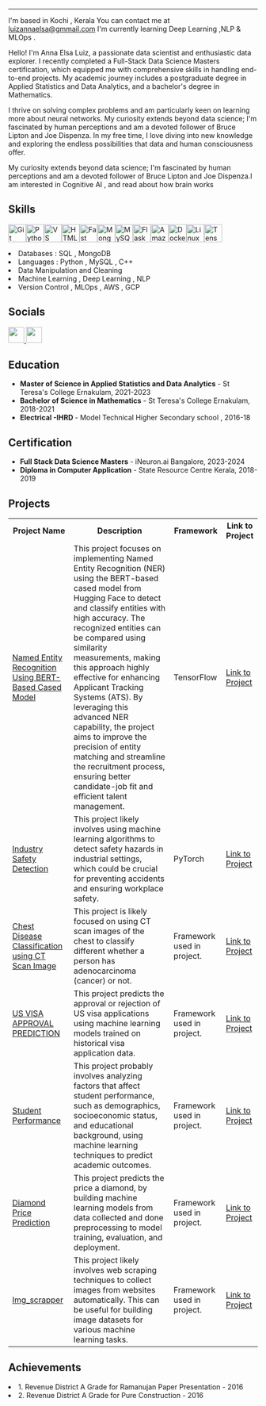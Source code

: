



--------------
  

I'm based in Kochi , Kerala 
You can contact me at [luizannaelsa@gmmail.com](mailto:luizannaelsa@gmmail.com)
I'm  currently learning Deep Learning ,NLP & MLOps .

Hello! I'm Anna Elsa Luiz, a passionate data scientist and enthusiastic data explorer. I recently completed a Full-Stack Data Science Masters certification, which equipped me with comprehensive skills in handling end-to-end projects. My academic journey includes a postgraduate degree in Applied Statistics and Data Analytics, and a bachelor's degree in Mathematics. 

I thrive on solving complex problems and am particularly keen on learning more about neural networks. My curiosity extends beyond data science; I'm fascinated by human perceptions and am a devoted follower of Bruce Lipton and Joe Dispenza. In my free time, I love diving into new knowledge and exploring the endless possibilities that data and human consciousness offer. 
 
 My curiosity extends beyond data science; I'm fascinated by human perceptions and am a devoted follower of Bruce Lipton and Joe Dispenza.I am interested in Cognitive AI , and read about how brain works


  ## **Skills**

  <section>
<p align="left">
<a href="https://git-scm.com/" target="_blank" rel="noreferrer"><img src="https://raw.githubusercontent.com/danielcranney/readme-generator/main/public/icons/skills/git-colored.svg" width="36" height="36" alt="Git" /></a><a href="https://www.python.org/" target="_blank" rel="noreferrer"><img src="https://raw.githubusercontent.com/danielcranney/readme-generator/main/public/icons/skills/python-colored.svg" width="36" height="36" alt="Python" /></a><a href="https://code.visualstudio.com/" target="_blank" rel="noreferrer"><img src="https://raw.githubusercontent.com/danielcranney/readme-generator/main/public/icons/skills/visualstudiocode.svg" width="36" height="36" alt="VS Code" /></a><a href="https://developer.mozilla.org/en-US/docs/Glossary/HTML5" target="_blank" rel="noreferrer"><img src="https://raw.githubusercontent.com/danielcranney/readme-generator/main/public/icons/skills/html5-colored.svg" width="36" height="36" alt="HTML5" /></a><a href="https://fastapi.tiangolo.com/" target="_blank" rel="noreferrer"><img src="https://raw.githubusercontent.com/danielcranney/readme-generator/main/public/icons/skills/fastapi-colored.svg" width="36" height="36" alt="Fast API" /></a><a href="https://www.mongodb.com/" target="_blank" rel="noreferrer"><img src="https://raw.githubusercontent.com/danielcranney/readme-generator/main/public/icons/skills/mongodb-colored.svg" width="36" height="36" alt="MongoDB" /></a><a href="https://www.mysql.com/" target="_blank" rel="noreferrer"><img src="https://raw.githubusercontent.com/danielcranney/readme-generator/main/public/icons/skills/mysql-colored.svg" width="36" height="36" alt="MySQL" /></a><a href="https://flask.palletsprojects.com/en/2.0.x/" target="_blank" rel="noreferrer"><img src="https://raw.githubusercontent.com/danielcranney/readme-generator/main/public/icons/skills/flask-colored.svg" width="36" height="36" alt="Flask" /></a><a href="https://aws.amazon.com" target="_blank" rel="noreferrer"><img src="https://raw.githubusercontent.com/danielcranney/readme-generator/main/public/icons/skills/aws-colored.svg" width="36" height="36" alt="Amazon Web Services" /></a><a href="https://www.docker.com/" target="_blank" rel="noreferrer"><img src="https://raw.githubusercontent.com/danielcranney/readme-generator/main/public/icons/skills/docker-colored.svg" width="36" height="36" alt="Docker" /></a><a href="https://www.linux.org" target="_blank" rel="noreferrer"><img src="https://raw.githubusercontent.com/danielcranney/readme-generator/main/public/icons/skills/linux-colored.svg" width="36" height="36" alt="Linux" /></a><a href="https://www.tensorflow.org/" target="_blank" rel="noreferrer"><img src="https://raw.githubusercontent.com/danielcranney/readme-generator/main/public/icons/skills/tensorflow-colored.svg" width="36" height="36" alt="TensorFlow" /></a>

<li>Databases : SQL , MongoDB </li>
<li>Languages : Python , MySQL , C++ </li>
<li>Data Manipulation and Cleaning</li>
<li>Machine Learning , Deep Learning , NLP </li>
<li>Version Control , MLOps , AWS , GCP </li>
 
</p>
  </section>
 
 ## **Socials**
                  
                  
  <p align="left">
                      <a href="https://www.github.com/https:/Anna-Elsa-Luiz" target="_blank" rel="noreferrer">
                    <picture>
                    <source media="(prefers-color-scheme: dark)" srcset="https://raw.githubusercontent.com/danielcranney/readme-generator/main/public/icons/socials/github-dark.svg" />
                    <source media="(prefers-color-scheme: light)" srcset="https://raw.githubusercontent.com/danielcranney/readme-generator/main/public/icons/socials/github.svg" />
                    <img src="https://raw.githubusercontent.com/danielcranney/readme-generator/main/public/icons/socials/github.svg" width="32" height="32" />
                    </picture>
                    </a>
                      <a href="https://www.linkedin.com/in/anna-elsa-luiz-931a48221/" target="_blank" rel="noreferrer">
                    <picture>
                    <source media="(prefers-color-scheme: dark)" srcset="https://raw.githubusercontent.com/danielcranney/readme-generator/main/public/icons/socials/linkedin-dark.svg" />
                    <source media="(prefers-color-scheme: light)" srcset="https://raw.githubusercontent.com/danielcranney/readme-generator/main/public/icons/socials/linkedin.svg" />
                    <img src="https://raw.githubusercontent.com/danielcranney/readme-generator/main/public/icons/socials/linkedin.svg" width="32" height="32" />
                    </picture>
                    </a></p>

## **Education**  
<section>
   
   <ul>
        <li><strong>Master of Science in Applied Statistics and Data Analytics</strong> - St Teresa's College Ernakulam, 2021-2023</li>
        <li><strong>Bachelor of Science in Mathematics</strong> - St Teresa's College Ernakulam, 2018-2021</li>
        <li><strong>Electrical -IHRD </strong> - Model Technical Higher Secondary school , 2016-18</li>
     
   </ul>
</section>


## **Certification**

<section>
   
   <ul>
        <li><strong>Full Stack Data Science Masters</strong> - iNeuron.ai Bangalore, 2023-2024</li>
        <li><strong>Diploma in Computer Application</strong> - State Resource Centre Kerala, 2018-2019</li>
     
   </ul>
</section>


## **Projects**

<table>
    <tr>
        <th>Project Name</th>
        <th>Description</th>
        <th>Framework</th>
        <th>Link to Project</th>
    </tr>
    <tr>
        <td><a href="https://github.com/Anna-Elsa-Luiz/Named_Entity_Recognition_using_BERT">Named Entity Recognition Using BERT-Based Cased Model</a></td>
        <td>This project focuses on implementing Named Entity Recognition (NER) using the BERT-based cased model from Hugging Face to detect and classify entities with high accuracy. The recognized entities can be compared using similarity measurements, making this approach highly effective for enhancing Applicant Tracking Systems (ATS). By leveraging this advanced NER capability, the project aims to improve the precision of entity matching and streamline the recruitment process, ensuring better candidate-job fit and efficient talent management.</td>
        <td>TensorFlow</td>
        <td><a href="https://github.com/Anna-Elsa-Luiz/Named_Entity_Recognition_using_BERT">Link to Project</a></td>
    </tr>
    <tr>
        <td><a href="https://github.com/Anna-Elsa-Luiz/Industry_Safety_Detection">Industry Safety Detection</a></td>
        <td>This project likely involves using machine learning algorithms to detect safety hazards in industrial settings, which could be crucial for preventing accidents and ensuring workplace safety.</td>
        <td>PyTorch</td>
        <td><a href="https://github.com/Anna-Elsa-Luiz/Industry_Safety_Detection">Link to Project</a></td>
    </tr>
    <tr>
        <td><a href="https://github.com/Anna-Elsa-Luiz/Chest-Disease-Classification-using-CT-Scan-Image">Chest Disease Classification using CT Scan Image</a></td>
        <td>This project is likely focused on using CT scan images of the chest to classify different whether a person has adenocarcinoma (cancer) or not.</td>
        <td>Framework used in project.</td>
        <td><a href="https://github.com/Anna-Elsa-Luiz/Chest-Disease-Classification-using-CT-Scan-Image">Link to Project</a></td>
    </tr>
    <tr>
        <td><a href="https://github.com/Anna-Elsa-Luiz/US_VISA_APPROVAL_PREDICTION">US VISA APPROVAL PREDICTION</a></td>
        <td>This project predicts the approval or rejection of US visa applications using machine learning models trained on historical visa application data.</td>
        <td>Framework used in project.</td>
        <td><a href="https://github.com/Anna-Elsa-Luiz/US_VISA_APPROVAL_PREDICTION">Link to Project</a></td>
    </tr>
    <tr>
        <td><a href="https://github.com/Anna-Elsa-Luiz/Student_performance">Student Performance</a></td>
        <td>This project probably involves analyzing factors that affect student performance, such as demographics, socioeconomic status, and educational background, using machine learning techniques to predict academic outcomes.</td>
        <td>Framework used in project.</td>
        <td><a href="https://github.com/Anna-Elsa-Luiz/Student_performance">Link to Project</a></td>
    </tr>
    <tr>
        <td><a href="https://github.com/Anna-Elsa-Luiz/End_to_End_ML_Project">Diamond Price Prediction</a></td>
        <td>This project predicts the price a diamond, by building machine learning models from data collected and done preprocessing to model training, evaluation, and deployment.</td>
        <td>Framework used in project.</td>
        <td><a href="https://github.com/Anna-Elsa-Luiz/End_to_End_ML_Project">Link to Project</a></td>
    </tr>
    <tr>
        <td><a href="https://github.com/Anna-Elsa-Luiz/Img_scrapper">Img_scrapper</a></td>
        <td>This project likely involves web scraping techniques to collect images from websites automatically. This can be useful for building image datasets for various machine learning tasks.</td>
        <td>Framework used in project.</td>
        <td><a href="https://github.com/Anna-Elsa-Luiz/Img_scrapper">Link to Project</a></td>
    </tr>
</table>


## **Achievements** 
<li>1. Revenue District A Grade for Ramanujan Paper Presentation - 2016</li>
<li>2. Revenue District A Grade for Pure Construction - 2016</li>
                    
